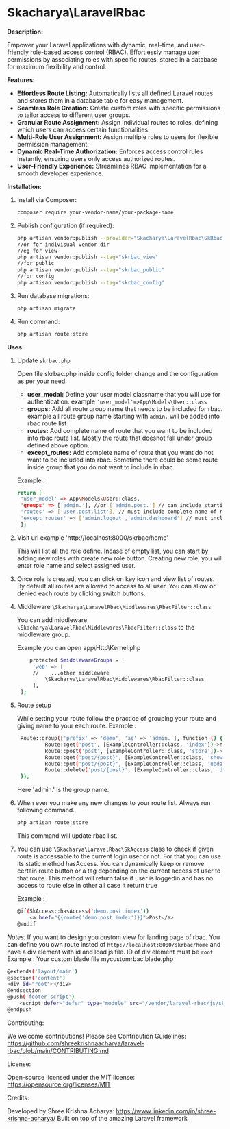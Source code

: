# Skacharya\LaravelRbac

**Description:**

Empower your Laravel applications with dynamic, real-time, and user-friendly role-based access control (RBAC). Effortlessly manage user permissions by associating roles with specific routes, stored in a database for maximum flexibility and control.

**Features:**

- **Effortless Route Listing:** Automatically lists all defined Laravel routes and stores them in a database table for easy management.
- **Seamless Role Creation:** Create custom roles with specific permissions to tailor access to different user groups.
- **Granular Route Assignment:** Assign individual routes to roles, defining which users can access certain functionalities.
- **Multi-Role User Assignment:** Assign multiple roles to users for flexible permission management.
- **Dynamic Real-Time Authorization:** Enforces access control rules instantly, ensuring users only access authorized routes.
- **User-Friendly Experience:** Streamlines RBAC implementation for a smooth developer experience.

**Installation:**

1. Install via Composer:

    ```bash
   composer require your-vendor-name/your-package-name

2. Publish configuration (if required):

    ```bash
   php artisan vendor:publish --provider="Skacharya\LaravelRbac\SkRbacServiceProvider"
   //or for indivisual vendor dir
   //eg for view
   php artisan vendor:publish --tag="skrbac_view"
   //for public
   php artisan vendor:publish --tag="skrbac_public"
   //for config
   php artisan vendor:publish --tag="skrbac_config"
   ```

3. Run database migrations:

    ```bash
   php artisan migrate

4. Run command:

    ```bash
   php artisan route:store


**Uses:**

1. Update `skrbac.php`

   Open file skrbac.php inside config folder change and the configuration as per your need.

   - **user_modal:**  Define your user model classname that you will use for authentication. example `'user_model'=>App\Models\User::class`
   - **groups:** Add all route group name that needs to be included for rbac. example all route group name starting with `admin.` will be added into rbac route list
   - **routes:** Add complete name of route that you want to be included into rbac route list. Mostly the route that doesnot fall under group defined above option.
   - **except_routes:** Add complete name of route that you want do not want to be included into rbac. Sometime there could be some route inside group that you do not want to include in rbac

   Example :
   ```bash
   return [
    'user_model' => App\Models\User::class,
    'groups' => ['admin.'], //or ['admin.post.'] // can include starting name of route
    'routes' => ['user.post.list'], // must include complete name of route
    'except_routes' => ['admin.logout','admin.dashboard'] // must include complete name of route
    ];

2. Visit url example 'http://localhost:8000/skrbac/home'

   This will list all the role define. Incase of empty list, you can start by adding new roles with create new role button.
   Creating new role, you will enter role name and select assigned user.

3. Once role is created, you can click on key icon and view list of routes. By default all routes are allowed to access to all user. You can allow or denied
   each route by clicking switch buttons.

4. Middleware `\Skacharya\LaravelRbac\Middlewares\RbacFilter::class`

   You can add middleware `\Skacharya\LaravelRbac\Middlewares\RbacFilter::class` to the middleware group. 
   
   Example you can open app\Http\Kernel.php 
   ```bash
       protected $middlewareGroups = [
        'web' => [
        //    ...other middleware
            \Skacharya\LaravelRbac\Middlewares\RbacFilter::class
        ],
    ];
    ```
5. Route setup

   While setting your route follow the practice of grouping your route and giving name to your each route.
   Example :
   ```bash
    Route::group(['prefix' => 'demo', 'as' => 'admin.'], function () {
            Route::get('post', [ExampleController::class, 'index'])->name("post.index");
            Route::post('post', [ExampleController::class, 'store'])->name("post.store");
            Route::get('post/{post}', [ExampleController::class, 'show'])->name("post.show");
            Route::put('post/{post}', [ExampleController::class, 'update'])->name("post.update");
            Route::delete('post/{post}', [ExampleController::class, 'delete'])->name("post.delete");
    });
    ```
    Here 'admin.' is the group name.

6. When ever you make any new changes to your route list. Always run following command.

    ```bash
   php artisan route:store
    ```
   This command will update rbac list.

7. You can use `\Skacharya\LaravelRbac\SkAccess` class to check if given route is accessable to the current login user or not. For that you can use its static method hasAccess. You can dynamically keep or remove certain route button or a tag depending on the current access of user to that route. This method will return false if user is loggedin and has no access to route else in other all case it return true

    Example :
    ```bash
    @if(SkAccess::hasAccess('demo.post.index'))
        <a href="{{route('demo.post.index')}}">Post</a>
    @endif
    ```


*Notes:* If you want to design you custom view for landing page of rbac. You can define you own route insted of `http://localhost:8000/skrbac/home` and have a div element with id and load js file. ID of div element must be `root`
Example :
Your custom blade file mycustomrbac.blade.php
```bash
@extends('layout/main')
@section('content')
<div id="root"></div>
@endsection
@push('footer_script')
    <script defer="defer" type="module" src="/vendor/laravel-rbac/js/skrbac.js"></script>
@endpush
```
Contributing:

We welcome contributions! Please see Contribution Guidelines: https://github.com/shreekrishnaacharya/laravel-rbac/blob/main/CONTRIBUTING.md

License:

Open-source licensed under the MIT license: https://opensource.org/licenses/MIT

Credits:

Developed by Shree Krishna Acharya: https://www.linkedin.com/in/shree-krishna-acharya/
Built on top of the amazing Laravel framework
